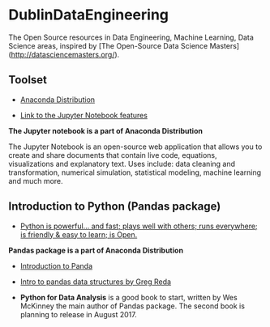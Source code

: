 # DublinDataEngineering

The Open Source resources in Data Engineering, Machine Learning, Data Science areas, inspired by [The Open-Source Data Science Masters] (http://datasciencemasters.org/).


## Toolset

* [Anaconda Distribution](https://git-scm.com/)

* [Link to the Jupyter Notebook features](http://arogozhnikov.github.io/2016/09/10/jupyter-features.html)

**The Jupyter notebook is a part of Anaconda Distribution**

The Jupyter Notebook is an open-source web application that allows you to create and share documents that contain live code, equations, visualizations and explanatory text. Uses include: data cleaning and transformation, numerical simulation, statistical modeling, machine learning and much more.


## Introduction to Python (Pandas package)


* [Python is powerful... and fast; plays well with others; runs everywhere; is friendly & easy to learn; is Open.](https://www.python.org/about/)

**Pandas package is a part of Anaconda Distribution**

* [Introduction to Panda](http://pandas.pydata.org/pandas-docs/stable/10min.html)

* [Intro to pandas data structures by Greg Reda](http://www.gregreda.com/2013/10/26/intro-to-pandas-data-structures/)

* **Python for Data Analysis** is a good book to start, written by Wes McKinney the main author of Pandas package. The second book is planning to release in August 2017.

